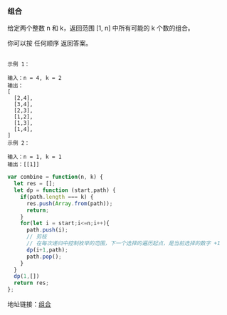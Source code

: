 ### 组合
给定两个整数 n 和 k，返回范围 [1, n] 中所有可能的 k 个数的组合。

你可以按 任何顺序 返回答案。

```

示例 1：

输入：n = 4, k = 2
输出：
[
  [2,4],
  [3,4],
  [2,3],
  [1,2],
  [1,3],
  [1,4],
]
示例 2：

输入：n = 1, k = 1
输出：[[1]]
```
```js
var combine = function(n, k) {
  let res = [];
  let dp = function (start,path) { 
    if(path.length === k) {
      res.push(Array.from(path));
      return;
    }
    for(let i = start;i<=n;i++){
      path.push(i);
      // 剪枝
      // 在每次递归中控制枚举的范围，下一个选择的遍历起点，是当前选择的数字 +1
      dp(i+1,path);
      path.pop();
    }
  }
  dp(1,[])
  return res;
};
```
地址链接：<a href='https://leetcode-cn.com/problems/combinations' target='_blak'>组合</a>